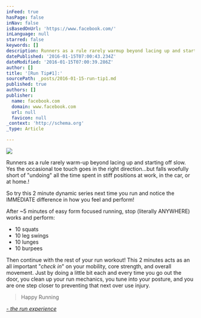 ```yaml
---
inFeed: true
hasPage: false
inNav: false
isBasedOnUrl: 'https://www.facebook.com/'
inLanguage: null
starred: false
keywords: []
description: Runners as a rule rarely warmup beyond lacing up and starting off slow. Yes the occasional toe touch goes in the right direction...but falls woefully
datePublished: '2016-01-15T07:00:43.234Z'
dateModified: '2016-01-15T07:00:39.286Z'
author: []
title: '[Run Tip#1]:'
sourcePath: _posts/2016-01-15-run-tip1.md
published: true
authors: []
publisher:
  name: facebook.com
  domain: www.facebook.com
  url: null
  favicon: null
_context: 'http://schema.org'
_type: Article

---
```

![](https://the-grid-user-content.s3-us-west-2.amazonaws.com/5324857e-f7f7-4163-9d63-5fd8af9ed1a8.jpg)

Runners as a rule rarely warm-up beyond lacing up and starting off slow. Yes the occasional toe touch goes in the right direction...but falls woefully short of "undoing" all the time spent in stiff positions at work, in the car, or at home.! 

So try this 2 minute dynamic series next time you run and notice the IMMEDIATE difference in how you feel and perform! 

After ~5 minutes of easy form focused running, stop (literally ANYWHERE) works and perform: 

* 10 squats 
* 10 leg swings 
* 10 lunges 
* 10 burpees

Then continue with the rest of your run workout! This 2 minutes acts as an all important "_check in_" on your mobility, core strength, and overall movement. Just by doing a little bit each and every time you go out the door, you clean up your run mechanics, you tune into your posture, and you are one step closer to preventing that next over use injury. 
> 
> Happy Running

[_- the run experience_][0]

[0]: http://therunexperience.com/